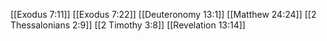 [[Exodus 7:11]]
[[Exodus 7:22]]
[[Deuteronomy 13:1]]
[[Matthew 24:24]]
[[2 Thessalonians 2:9]]
[[2 Timothy 3:8]]
[[Revelation 13:14]]
